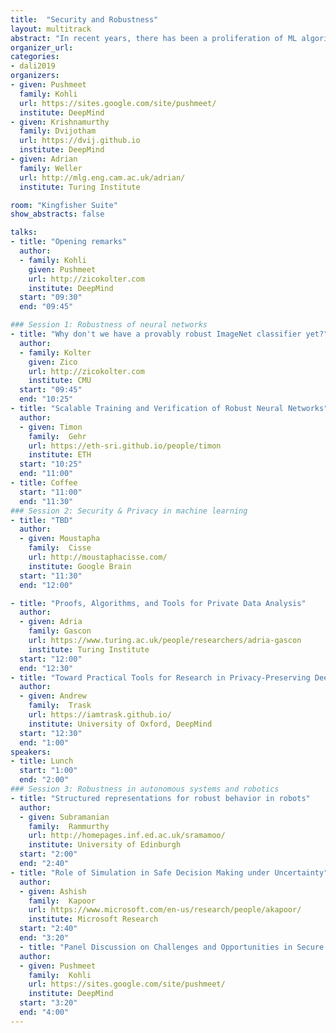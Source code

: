 ```yaml
---
title:  "Security and Robustness"
layout: multitrack
abstract: "In recent years, there has been a proliferation of ML algorithms in several safety-critical applications, including (amongst others), face detection, data centers, biometric identification and self driving cars. Even outside of safety critical systems, ML algorithms can lead to severely undesirable outcomes, including data leakage and racist/biased predictions. This calls for the need to have stronger checks on ML algorithms and the ability to train ML models not just to fit training data well, but also to satisfy auxiliary properties necessary for safe deployment. This workshop will discuss challenges and opportunties around developing secure ML systems, bringing together perspectives from formal verification, robust learning, robotics and autonomous systems and privacy." 
organizer_url: 
categories:
- dali2019
organizers:
- given: Pushmeet
  family: Kohli
  url: https://sites.google.com/site/pushmeet/
  institute: DeepMind 
- given: Krishnamurthy
  family: Dvijotham
  url: https://dvij.github.io
  institute: DeepMind 
- given: Adrian
  family: Weller
  url: http://mlg.eng.cam.ac.uk/adrian/
  institute: Turing Institute

room: "Kingfisher Suite"
show_abstracts: false

talks:
- title: "Opening remarks"
  author: 
  - family: Kohli
    given: Pushmeet
    url: http://zicokolter.com
    institute: DeepMind
  start: "09:30"
  end: "09:45" 

### Session 1: Robustness of neural networks
- title: "Why don't we have a provably robust ImageNet classifier yet?"
  author: 
  - family: Kolter
    given: Zico
    url: http://zicokolter.com
    institute: CMU
  start: "09:45"
  end: "10:25" 
- title: "Scalable Training and Verification of Robust Neural Networks"
  author:
  - given: Timon
    family:  Gehr
    url: https://eth-sri.github.io/people/timon
    institute: ETH
  start: "10:25"
  end: "11:00" 
- title: Coffee
  start: "11:00"
  end: "11:30"
### Session 2: Security & Privacy in machine learning
- title: "TBD"
  author:
  - given: Moustapha
    family:  Cisse
    url: http://moustaphacisse.com/
    institute: Google Brain
  start: "11:30"
  end: "12:00"   

- title: "Proofs, Algorithms, and Tools for Private Data Analysis"
  author:
  - given: Adria
    family: Gascon
    url: https://www.turing.ac.uk/people/researchers/adria-gascon
    institute: Turing Institute
  start: "12:00"
  end: "12:30" 
- title: "Toward Practical Tools for Research in Privacy-Preserving Deep Learning"
  author:
  - given: Andrew
    family:  Trask
    url: https://iamtrask.github.io/
    institute: University of Oxford, DeepMind
  start: "12:30"
  end: "1:00" 
speakers:
- title: Lunch
  start: "1:00"
  end: "2:00"
### Session 3: Robustness in autonomous systems and robotics
- title: "Structured representations for robust behavior in robots"
  author:
  - given: Subramanian
    family:  Rammurthy
    url: http://homepages.inf.ed.ac.uk/sramamoo/
    institute: University of Edinburgh
  start: "2:00"
  end: "2:40" 
- title: "Role of Simulation in Safe Decision Making under Uncertainty"
  author:
  - given: Ashish
    family:  Kapoor
    url: https://www.microsoft.com/en-us/research/people/akapoor/
    institute: Microsoft Research
  start: "2:40"
  end: "3:20" 
  - title: "Panel Discussion on Challenges and Opportunities in Secure ML"
  author:
  - given: Pushmeet
    family:  Kohli
    url: https://sites.google.com/site/pushmeet/
    institute: DeepMind
  start: "3:20"
  end: "4:00" 
---
```

